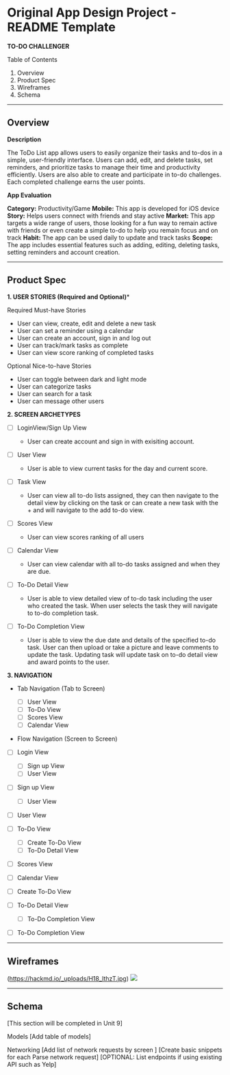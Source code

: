 Original App Design Project - README Template
===
**TO-DO CHALLENGER**

Table of Contents
1. Overview
2. Product Spec
3. Wireframes
4. Schema

---
**Overview**
-

 **Description**

The ToDo List app allows users to easily organize their tasks and to-dos in a simple, user-friendly interface. Users can add, edit, and delete tasks, set reminders, and prioritize tasks to manage their time and productivity efficiently. Users are also able to create and participate in to-do challenges. Each completed challenge earns the user points.

 **App Evaluation**
 
**Category:** Productivity/Game
**Mobile:** This app is developed for iOS device
**Story:** Helps users connect with friends and stay active
**Market:** This app targets a wide range of users, those looking for a fun way to remain active with friends or even create a simple to-do to help you remain focus and on track
**Habit:** The app can be used daily to update and track tasks
**Scope:** The app includes essential features such as adding, editing, deleting tasks, setting reminders and account creation. 

---
**Product Spec**
-
**1. USER STORIES (Required and Optional)***

Required Must-have Stories

* User can view, create, edit and delete a new task
* User can set a reminder using a calendar
* User can create an account, sign in and log out
* User can track/mark tasks as complete
* User can view score ranking of completed tasks

Optional Nice-to-have Stories

* User can toggle between dark and light mode
* User can categorize tasks
* User can search for a task
* User can message other users

**2. SCREEN ARCHETYPES**
- [ ] LoginView/Sign Up View
    * User can create account and sign in with exisiting account.
    
- [ ] User View
     * User is able to view current tasks for the day and current score.
     
- [ ] Task View 
    * User can view all to-do lists assigned, they can then navigate to the detail view by clicking on the task or can create a new task with the + and will navigate to the add to-do view.

- [ ] Scores View
    * User can view scores ranking of all users

- [ ] Calendar View
    * User can view calendar with all to-do tasks assigned and when they are due.

- [ ] To-Do Detail View
    * User is able to view detailed view of to-do task including the user who created the task. When user selects the task they will navigate to to-do completion task.

- [ ] To-Do Completion View
    * User is able to view the due date and details of the specified to-do task. User can then upload or take a picture and leave comments to update the task. Updating task will update task on to-do detail view and award points to the user.

**3. NAVIGATION**

* Tab Navigation (Tab to Screen)

    - [ ] User View
    - [ ] To-Do View
    - [ ] Scores View
    - [ ] Calendar View

* Flow Navigation (Screen to Screen)

- [ ] Login View
    - [ ] Sign up View
    - [ ] User View

- [ ] Sign up View
    - [ ] User View

- [ ] User View

- [ ] To-Do View
    - [ ] Create To-Do View
    - [ ] To-Do Detail View

- [ ] Scores View

- [ ] Calendar View

- [ ] Create To-Do View

- [ ] To-Do Detail View
    - [ ] To-Do Completion View

- [ ] To-Do Completion View

---
**Wireframes**
---
(https://hackmd.io/_uploads/H18_lthzT.jpg)
![](https://hackmd.io/_uploads/S1h4ZKnza.jpg)

---
**Schema**
---
[This section will be completed in Unit 9]

Models
[Add table of models]

Networking
[Add list of network requests by screen ]
[Create basic snippets for each Parse network request]
[OPTIONAL: List endpoints if using existing API such as Yelp]
